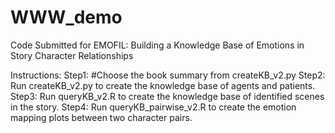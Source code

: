# WWW_demo
Code Submitted for EMOFIL: Building a Knowledge Base of Emotions in Story Character Relationships

Instructions:
Step1: #Choose the book summary from createKB_v2.py
Step2: Run createKB_v2.py to create the knowledge base of agents and patients.
Step3: Run queryKB_v2.R to create the knowledge base of identified scenes in the story.
Step4: Run queryKB_pairwise_v2.R to create the emotion mapping plots between two character pairs.

